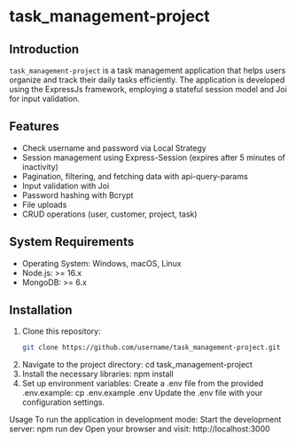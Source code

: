 # task_management-project

## Introduction

`task_management-project` is a task management application that helps users organize and track their daily tasks efficiently. The application is developed using the ExpressJs framework, employing a stateful session model and Joi for input validation.

## Features

- Check username and password via Local Strategy
- Session management using Express-Session (expires after 5 minutes of inactivity)
- Pagination, filtering, and fetching data with api-query-params
- Input validation with Joi
- Password hashing with Bcrypt
- File uploads
- CRUD operations (user, customer, project, task)

## System Requirements

- Operating System: Windows, macOS, Linux
- Node.js: >= 16.x
- MongoDB: >= 6.x

## Installation

1. Clone this repository:
   ```sh
   git clone https://github.com/username/task_management-project.git
   ```
2. Navigate to the project directory:
   cd task_management-project
3. Install the necessary libraries:
   npm install
4. Set up environment variables:
   Create a .env file from the provided .env.example:
   cp .env.example .env
   Update the .env file with your configuration settings.

Usage
To run the application in development mode:
Start the development server:
npm run dev
Open your browser and visit:
http://localhost:3000
